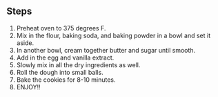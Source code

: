 



## Steps 

1. Preheat oven to 375 degrees F. 
2. Mix in the flour, baking soda, and baking powder in a bowl and set it aside. 
3. In another bowl, cream together butter and sugar until smooth. 
4. Add in the egg and vanilla extract. 
5. Slowly mix in all the dry ingredients as well. 
6. Roll the dough into small balls.
7. Bake the cookies for 8-10 minutes.
8. ENJOY!!